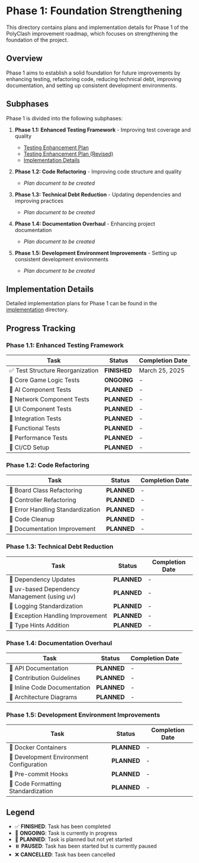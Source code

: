 # Phase 1: Foundation Strengthening

This directory contains plans and implementation details for Phase 1 of the PolyClash improvement roadmap, which focuses on strengthening the foundation of the project.

## Overview

Phase 1 aims to establish a solid foundation for future improvements by enhancing testing, refactoring code, reducing technical debt, improving documentation, and setting up consistent development environments.

## Subphases

Phase 1 is divided into the following subphases:

1. **Phase 1.1: Enhanced Testing Framework** - Improving test coverage and quality
   - [Testing Enhancement Plan](phase1_testing.md)
   - [Testing Enhancement Plan (Revised)](phase1_testing_revised.md)
   - [Implementation Details](implementation/)

2. **Phase 1.2: Code Refactoring** - Improving code structure and quality
   - *Plan document to be created*

3. **Phase 1.3: Technical Debt Reduction** - Updating dependencies and improving practices
   - *Plan document to be created*

4. **Phase 1.4: Documentation Overhaul** - Enhancing project documentation
   - *Plan document to be created*

5. **Phase 1.5: Development Environment Improvements** - Setting up consistent development environments
   - *Plan document to be created*

## Implementation Details

Detailed implementation plans for Phase 1 can be found in the [implementation](implementation/) directory.

## Progress Tracking

### Phase 1.1: Enhanced Testing Framework

| Task | Status | Completion Date |
|------|--------|----------------|
| ✅ Test Structure Reorganization | **FINISHED** | March 25, 2025 |
| 🔄 Core Game Logic Tests | **ONGOING** | - |
| 📅 AI Component Tests | **PLANNED** | - |
| 📅 Network Component Tests | **PLANNED** | - |
| 📅 UI Component Tests | **PLANNED** | - |
| 📅 Integration Tests | **PLANNED** | - |
| 📅 Functional Tests | **PLANNED** | - |
| 📅 Performance Tests | **PLANNED** | - |
| 📅 CI/CD Setup | **PLANNED** | - |

### Phase 1.2: Code Refactoring

| Task | Status | Completion Date |
|------|--------|----------------|
| 📅 Board Class Refactoring | **PLANNED** | - |
| 📅 Controller Refactoring | **PLANNED** | - |
| 📅 Error Handling Standardization | **PLANNED** | - |
| 📅 Code Cleanup | **PLANNED** | - |
| 📅 Documentation Improvement | **PLANNED** | - |

### Phase 1.3: Technical Debt Reduction

| Task | Status | Completion Date |
|------|--------|----------------|
| 📅 Dependency Updates | **PLANNED** | - |
| 📅 uv-based Dependency Management (using uv) | **PLANNED** | - |
| 📅 Logging Standardization | **PLANNED** | - |
| 📅 Exception Handling Improvement | **PLANNED** | - |
| 📅 Type Hints Addition | **PLANNED** | - |

### Phase 1.4: Documentation Overhaul

| Task | Status | Completion Date |
|------|--------|----------------|
| 📅 API Documentation | **PLANNED** | - |
| 📅 Contribution Guidelines | **PLANNED** | - |
| 📅 Inline Code Documentation | **PLANNED** | - |
| 📅 Architecture Diagrams | **PLANNED** | - |

### Phase 1.5: Development Environment Improvements

| Task | Status | Completion Date |
|------|--------|----------------|
| 📅 Docker Containers | **PLANNED** | - |
| 📅 Development Environment Configuration | **PLANNED** | - |
| 📅 Pre-commit Hooks | **PLANNED** | - |
| 📅 Code Formatting Standardization | **PLANNED** | - |

## Legend

- ✅ **FINISHED**: Task has been completed
- 🔄 **ONGOING**: Task is currently in progress
- 📅 **PLANNED**: Task is planned but not yet started
- ⏸️ **PAUSED**: Task has been started but is currently paused
- ❌ **CANCELLED**: Task has been cancelled
